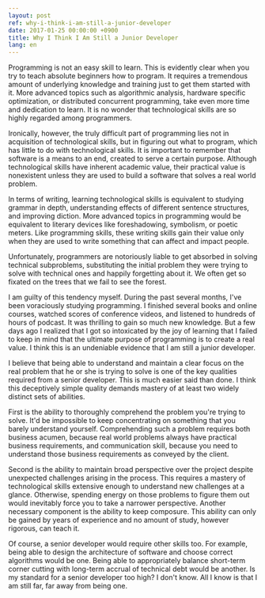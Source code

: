 ```yaml
---
layout: post
ref: why-i-think-i-am-still-a-junior-developer
date: 2017-01-25 00:00:00 +0900
title: Why I Think I Am Still a Junior Developer
lang: en
---
```


Programming is not
an easy skill to learn. This is evidently clear when you try to teach absolute
beginners how to program. It requires a tremendous amount of underlying
knowledge and training just to get them started with it. More advanced topics
such as algorithmic analysis, hardware specific optimization, or distributed
concurrent programming, take even more time and dedication to learn. It is no
wonder that technological skills are so highly regarded among programmers.

Ironically, however, the truly difficult part of programming lies not in
acquisition of technological skills, but in figuring out what to program, which
has little to do with technological skills. It is important to remember that
software is a means to an end, created to serve a certain purpose. Although
technological skills have inherent academic value, their practical value is
nonexistent unless they are used to build a software that solves a real world
problem.

In terms of writing, learning technological skills is equivalent to studying
grammar in depth, understanding effects of different sentence structures, and
improving diction. More advanced topics in programming would be equivalent to
literary devices like foreshadowing, symbolism, or poetic meters. Like
programming skills, these writing skills gain their value only when they
are used to write something that can affect and impact people.

Unfortunately, programmers are notoriously liable to get absorbed in solving
technical subproblems, substituting the initial problem they were trying to
solve with technical ones and happily forgetting about it. We often get so
fixated on the trees that we fail to see the forest. 

I am guilty of this tendency myself. During the past several months, I've been
voraciously studying programming. I finished several books and online courses,
watched scores of conference videos, and listened to hundreds of hours of
podcast. It was thrilling to gain so much new knowledge. But a few days ago
I realized that I got so intoxicated by the joy of learning that I failed to
keep in mind that the ultimate purpose of programming is to create a real
value. I think this is an undeniable evidence that I am still a junior
developer. 

I believe that being able to understand and maintain a clear
focus on the real problem that he or she is trying to solve is one of the key
qualities required from a senior developer. This is much easier said than done.
I think this deceptively simple quality demands mastery of at least two widely
distinct sets of abilities.

First is the ability to thoroughly comprehend the problem you're trying to
solve. It'd be impossible to keep concentrating on something that you barely
understand yourself. Comprehending such a problem requires both business
acumen, because real world problems always have practical business
requirements, and communication skill, because you need to understand those
business requirements as conveyed by the client.

Second is the ability to maintain broad perspective over the project despite
unexpected challenges arising in the process. This requires a mastery of
technological skills extensive enough to understand new challenges at a glance.
Otherwise, spending energy on those problems to figure them out would
inevitably force you to take a narrower perspective. Another necessary
component is the ability to keep composure. This ability can only be gained by
years of experience and no amount of study, however rigorous, can teach it.

Of course, a senior developer would require other skills too. For example,
being able to design the architecture of software and choose correct algorithms
would be one. Being able to appropriately balance short-term corner cutting
with long-term accrual of technical debt would be another. Is my standard for
a senior developer too high? I don't know. All I know is that I am still far,
far away from being one.
